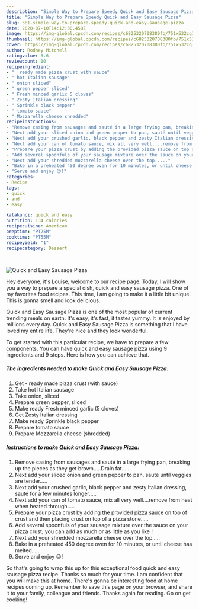 ```yaml
---
description: "Simple Way to Prepare Speedy Quick and Easy Sausage Pizza"
title: "Simple Way to Prepare Speedy Quick and Easy Sausage Pizza"
slug: 581-simple-way-to-prepare-speedy-quick-and-easy-sausage-pizza
date: 2020-07-10T14:12:30.458Z
image: https://img-global.cpcdn.com/recipes/c6825320708380fb/751x532cq70/quick-and-easy-sausage-pizza-recipe-main-photo.jpg
thumbnail: https://img-global.cpcdn.com/recipes/c6825320708380fb/751x532cq70/quick-and-easy-sausage-pizza-recipe-main-photo.jpg
cover: https://img-global.cpcdn.com/recipes/c6825320708380fb/751x532cq70/quick-and-easy-sausage-pizza-recipe-main-photo.jpg
author: Rodney Mitchell
ratingvalue: 3.6
reviewcount: 10
recipeingredient:
- "  ready made pizza crust with sauce"
- " hot Italian sausage"
- " onion sliced"
- " green pepper sliced"
- " Fresh minced garlic 5 cloves"
- " Zesty Italian dressing"
- " Sprinkle black pepper"
- " tomato sauce"
- " Mozzarella cheese shredded"
recipeinstructions:
- "Remove casing from sausages and sauté in a large frying pan, breaking up the pieces as they get brown.....Drain fat....."
- "Next add your sliced onion and green pepper to pan, sauté until veggies are tender....."
- "Next add your crushed garlic, black pepper and zesty Italian dressing, sauté for a few minutes longer....."
- "Next add your can of tomato sauce, mix all very well....remove from heat when heated through....."
- "Prepare your pizza crust by adding the provided pizza sauce on top of crust and then placing crust on top of a pizza stone....."
- "Add several spoonfuls of your sausage mixture over the sauce on your pizza crust, you can add as much or as little as you like !"
- "Next add your shredded mozzarella cheese over the top....."
- "Bake in a preheated 450 degree oven for 10 minutes, or until cheese has melted......"
- "Serve and enjoy 😉!"
categories:
- Recipe
tags:
- quick
- and
- easy

katakunci: quick and easy 
nutrition: 134 calories
recipecuisine: American
preptime: "PT25M"
cooktime: "PT55M"
recipeyield: "1"
recipecategory: Dessert

---
```



![Quick and Easy Sausage Pizza](https://img-global.cpcdn.com/recipes/c6825320708380fb/751x532cq70/quick-and-easy-sausage-pizza-recipe-main-photo.jpg)

Hey everyone, it's Louise, welcome to our recipe page. Today, I will show you a way to prepare a special dish, quick and easy sausage pizza. One of my favorites food recipes. This time, I am going to make it a little bit unique. This is gonna smell and look delicious.



Quick and Easy Sausage Pizza is one of the most popular of current trending meals on earth. It's easy, it's fast, it tastes yummy. It is enjoyed by millions every day. Quick and Easy Sausage Pizza is something that I have loved my entire life. They're nice and they look wonderful.


To get started with this particular recipe, we have to prepare a few components. You can have quick and easy sausage pizza using 9 ingredients and 9 steps. Here is how you can achieve that.

<!--inarticleads1-->

##### The ingredients needed to make Quick and Easy Sausage Pizza:

1. Get  - ready made pizza crust (with sauce)
1. Take  hot Italian sausage
1. Take  onion, sliced
1. Prepare  green pepper, sliced
1. Make ready  Fresh minced garlic (5 cloves)
1. Get  Zesty Italian dressing
1. Make ready  Sprinkle black pepper
1. Prepare  tomato sauce
1. Prepare  Mozzarella cheese (shredded)




<!--inarticleads2-->

##### Instructions to make Quick and Easy Sausage Pizza:

1. Remove casing from sausages and sauté in a large frying pan, breaking up the pieces as they get brown.....Drain fat.....
1. Next add your sliced onion and green pepper to pan, sauté until veggies are tender.....
1. Next add your crushed garlic, black pepper and zesty Italian dressing, sauté for a few minutes longer.....
1. Next add your can of tomato sauce, mix all very well....remove from heat when heated through.....
1. Prepare your pizza crust by adding the provided pizza sauce on top of crust and then placing crust on top of a pizza stone.....
1. Add several spoonfuls of your sausage mixture over the sauce on your pizza crust, you can add as much or as little as you like !
1. Next add your shredded mozzarella cheese over the top.....
1. Bake in a preheated 450 degree oven for 10 minutes, or until cheese has melted......
1. Serve and enjoy 😉!




So that's going to wrap this up for this exceptional food quick and easy sausage pizza recipe. Thanks so much for your time. I am confident that you will make this at home. There's gonna be interesting food at home recipes coming up. Remember to save this page on your browser, and share it to your family, colleague and friends. Thanks again for reading. Go on get cooking!
